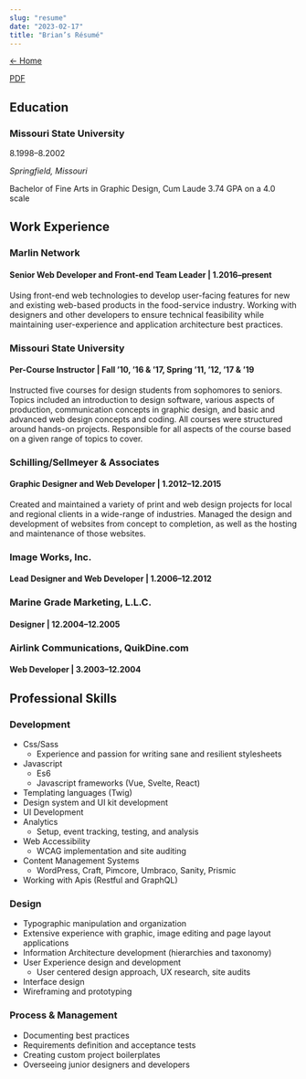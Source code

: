 ```yaml
---
slug: "resume"
date: "2023-02-17"
title: "Brian’s Résumé"
---
```


[← Home](/)

[PDF](/norris-resume.pdf)

## Education

### Missouri State University
8.1998–8.2002

_Springfield, Missouri_

Bachelor of Fine Arts in Graphic Design, Cum Laude
3.74 GPA on a 4.0 scale

## Work Experience

### Marlin Network

#### Senior Web Developer and Front-end Team Leader | 1.2016–present
Using front-end web technologies to develop user-facing features for new and existing web-based products in the food-service industry. Working with designers and other developers to ensure technical feasibility while maintaining user-experience and application architecture best practices. 

### Missouri State University

#### Per-Course Instructor | Fall ’10, ’16 & ’17, Spring ’11, ’12, ’17 & ’19
Instructed five courses for design students from sophomores to seniors. Topics included an introduction to design software, various aspects of production, communication concepts in graphic design, and basic and advanced web design concepts and coding. All courses were structured around hands-on projects. Responsible for all aspects of the course based on a given range of topics to cover.

### Schilling/Sellmeyer & Associates

#### Graphic Designer and Web Developer | 1.2012–12.2015
Created and maintained a variety of print and web design projects for local and regional clients in a wide-range of industries. Managed the design and development of websites from concept to completion, as well as the hosting and maintenance of those websites.

### Image Works, Inc.

#### Lead Designer and Web Developer | 1.2006–12.2012

### Marine Grade Marketing, L.L.C.

#### Designer | 12.2004–12.2005

### Airlink Communications, QuikDine.com

#### Web Developer | 3.2003–12.2004

## Professional Skills

### Development

- Css/Sass 
	- Experience and passion for writing sane and resilient stylesheets
- Javascript
	- Es6
	- Javascript frameworks (Vue, Svelte, React)
- Templating languages (Twig)
- Design system and UI kit development
- UI Development 
- Analytics
	- Setup, event tracking, testing, and analysis
- Web Accessibility
	- WCAG implementation and site auditing
- Content Management Systems
	- WordPress, Craft, Pimcore, Umbraco, Sanity, Prismic
- Working with Apis (Restful and GraphQL)

### Design

- Typographic manipulation and organization
- Extensive experience with graphic, image editing and page layout applications
- Information Architecture development (hierarchies and taxonomy)
- User Experience design and development
	- User centered design approach, UX research, site audits
- Interface design
- Wireframing and prototyping

### Process & Management 

- Documenting best practices
- Requirements definition and acceptance tests
- Creating custom project boilerplates
- Overseeing junior designers and developers
